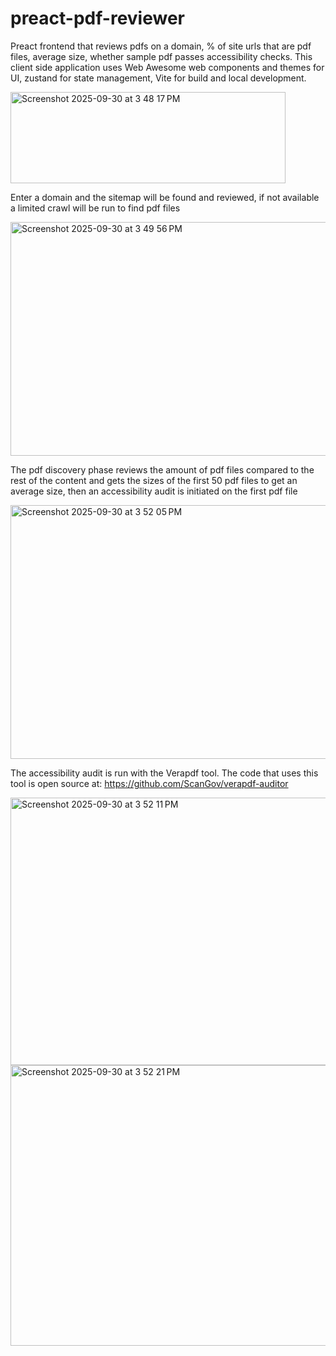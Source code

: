 # preact-pdf-reviewer
Preact frontend that reviews pdfs on a domain, % of site urls that are pdf files, average size, whether sample pdf passes accessibility checks. This client side application uses Web Awesome web components and themes for UI, zustand for state management, Vite for build and local development.

<img width="440" height="146" alt="Screenshot 2025-09-30 at 3 48 17 PM" src="https://github.com/user-attachments/assets/e7b66cc0-d627-48a3-a4bb-ae53f5b85392" />

Enter a domain and the sitemap will be found and reviewed, if not available a limited crawl will be run to find pdf files

<img width="1093" height="374" alt="Screenshot 2025-09-30 at 3 49 56 PM" src="https://github.com/user-attachments/assets/9055228b-05f0-4bf9-ac99-0497d1c0557e" />

The pdf discovery phase reviews the amount of pdf files compared to the rest of the content and gets the sizes of the first 50 pdf files to get an average size, then an accessibility audit is initiated on the first pdf file

<img width="1055" height="406" alt="Screenshot 2025-09-30 at 3 52 05 PM" src="https://github.com/user-attachments/assets/d74b6b3a-03cd-477c-893e-148a89e16469" />

The accessibility audit is run with the Verapdf tool. The code that uses this tool is open source at: <a href="https://github.com/ScanGov/verapdf-auditor">https://github.com/ScanGov/verapdf-auditor</a>

<img width="1044" height="428" alt="Screenshot 2025-09-30 at 3 52 11 PM" src="https://github.com/user-attachments/assets/10298eb7-edc6-4b63-a6a8-e52d38bb12ad" />



<img width="1043" height="449" alt="Screenshot 2025-09-30 at 3 52 21 PM" src="https://github.com/user-attachments/assets/1645e2be-4fdf-48ce-9166-dfb979205d41" />

